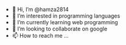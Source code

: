 - 👋 Hi, I’m @hamza2814
- 👀 I’m interested in programming languages
- 🌱 I’m currently learning web programming
- 💞️ I’m looking to collaborate on google
- 📫 How to reach me ...

<!---
hamza2814/hamza2814 is a ✨ special ✨ repository because its `README.md` (this file) appears on your GitHub profile.
You can click the Preview link to take a look at your changes.
--->
